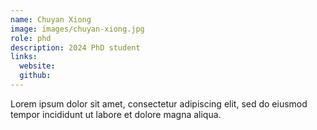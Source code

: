 ```yaml
---
name: Chuyan Xiong
image: images/chuyan-xiong.jpg
role: phd
description: 2024 PhD student
links:
  website: 
  github: 
---
```


Lorem ipsum dolor sit amet, consectetur adipiscing elit, sed do eiusmod tempor incididunt ut labore et dolore magna aliqua.
